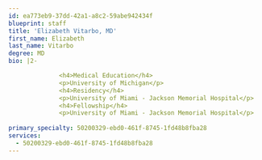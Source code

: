 ```yaml
---
id: ea773eb9-37dd-42a1-a8c2-59abe942434f
blueprint: staff
title: 'Elizabeth Vitarbo, MD'
first_name: Elizabeth
last_name: Vitarbo
degree: MD
bio: |2-

              <h4>Medical Education</h4>
              <p>University of Michigan</p>
              <h4>Residency</h4>
              <p>University of Miami - Jackson Memorial Hospital</p>
              <h4>Fellowship</h4>
              <p>University of Miami - Jackson Memorial Hospital</p>
          
primary_specialty: 50200329-ebd0-461f-8745-1fd48b8fba28
services:
  - 50200329-ebd0-461f-8745-1fd48b8fba28
---
```

